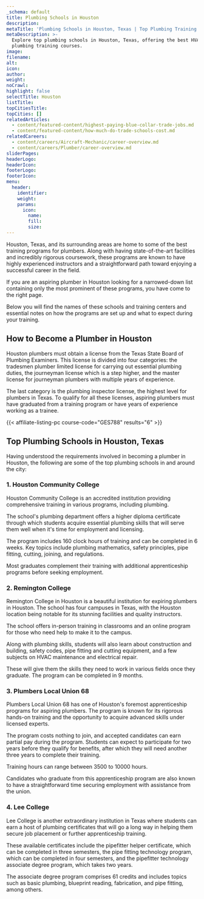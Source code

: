 ```yaml
---
_schema: default
title: Plumbing Schools in Houston
description:
metaTitle: 'Plumbing Schools in Houston, Texas | Top Plumbing Training '
metaDescription: >-
  Explore top plumbing schools in Houston, Texas, offering the best HVAC and
  plumbing training courses. 
image:
filename:
alt:
icon:
author:
weight:
noCrawl:
highlight: false
selectTitle: Houston
listTitle:
topCitiesTitle:
topCities: []
relatedArticles:
  - content/featured-content/highest-paying-blue-collar-trade-jobs.md
  - content/featured-content/how-much-do-trade-schools-cost.md
relatedCareers:
  - content/careers/Aircraft-Mechanic/career-overview.md
  - content/careers/Plumber/career-overview.md
sliderPages:
headerLogo:
headerIcon:
footerLogo:
footerIcon:
menu:
  header:
    identifier:
    weight:
    params:
      icon:
        name:
        fill:
        size:
---
```

Houston, Texas, and its surrounding areas are home to some of the best training programs for plumbers. Along with having state-of-the-art facilities and incredibly rigorous coursework, these programs are known to have highly experienced instructors and a straightforward path toward enjoying a successful career in the field.

If you are an aspiring plumber in Houston looking for a narrowed-down list containing only the most prominent of these programs, you have come to the right page.

Below you will find the names of these schools and training centers and essential notes on how the programs are set up and what to expect during your training.

## **How to Become a Plumber in Houston**

Houston plumbers must obtain a license from the Texas State Board of Plumbing Examiners. This license is divided into four categories: the tradesmen plumber limited license for carrying out essential plumbing duties, the journeyman license which is a step higher, and the master license for journeyman plumbers with multiple years of experience.

The last category is the plumbing inspector license, the highest level for plumbers in Texas. To qualify for all these licenses, aspiring plumbers must have graduated from a training program or have years of experience working as a trainee.

{{< affiliate-listing-pc course-code="GES788" results="6" >}}

## **Top Plumbing Schools in Houston, Texas**

Having understood the requirements involved in becoming a plumber in Houston, the following are some of the top plumbing schools in and around the city:

### **1\. Houston Community College**

Houston Community College is an accredited institution providing comprehensive training in various programs, including plumbing.

The school's plumbing department offers a higher diploma certificate through which students acquire essential plumbing skills that will serve them well when it's time for employment and licensing.

The program includes 160 clock hours of training and can be completed in 6 weeks. Key topics include plumbing mathematics, safety principles, pipe fitting, cutting, joining, and regulations.

Most graduates complement their training with additional apprenticeship programs before seeking employment.

### **2\. Remington College**

Remington College in Houston is a beautiful institution for expiring plumbers in Houston. The school has four campuses in Texas, with the Houston location being notable for its stunning facilities and quality instructors.

The school offers in-person training in classrooms and an online program for those who need help to make it to the campus.

Along with plumbing skills, students will also learn about construction and building, safety codes, pipe fitting and cutting equipment, and a few subjects on HVAC maintenance and electrical repair.

These will give them the skills they need to work in various fields once they graduate. The program can be completed in 9 months.

### 3\. Plumbers Local Union 68

Plumbers Local Union 68 has one of Houston's foremost apprenticeship programs for aspiring plumbers. The program is known for its rigorous hands-on training and the opportunity to acquire advanced skills under licensed experts.

The program costs nothing to join, and accepted candidates can earn partial pay during the program. Students can expect to participate for two years before they qualify for benefits, after which they will need another three years to complete their training.

Training hours can range between 3500 to 10000 hours.

Candidates who graduate from this apprenticeship program are also known to have a straightforward time securing employment with assistance from the union.

### 4\. Lee College

Lee College is another extraordinary institution in Texas where students can earn a host of plumbing certificates that will go a long way in helping them secure job placement or further apprenticeship training.

These available certificates include the pipefitter helper certificate, which can be completed in three semesters, the pipe fitting technology program, which can be completed in four semesters, and the pipefitter technology associate degree program, which takes two years.

The associate degree program comprises 61 credits and includes topics such as basic plumbing, blueprint reading, fabrication, and pipe fitting, among others.